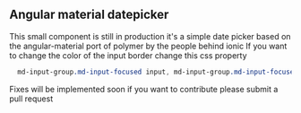 ## Angular material datepicker
This small component is still in production it's a simple date picker based on the angular-material port of polymer by the people behind ionic
If you want to change the color of the input border change this css property

```css
  md-input-group.md-input-focused input, md-input-group.md-input-focused textarea, .md-input-group.md-input-focused input, .md-input-group.md-input-focused textarea 
```

Fixes will be implemented soon if you want to contribute please submit a pull request
